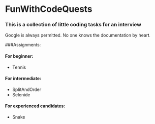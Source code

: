# FunWithCodeQuests

### This is a collection of little coding tasks for an interview

Google is always permitted. No one knows the documentation by heart. 

###Assignments:

#### For beginner:
- Tennis

#### For intermediate:
- SplitAndOrder
- Selenide

#### For experienced candidates:
- Snake
